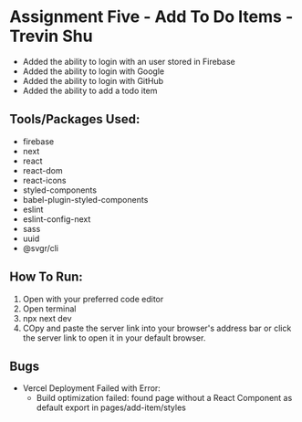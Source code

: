 # Assignment Five - Add To Do Items - Trevin Shu

- Added the ability to login with an user stored in Firebase
- Added the ability to login with Google
- Added the ability to login with GitHub
- Added the ability to add a todo item

## Tools/Packages Used:

- firebase
- next
- react
- react-dom
- react-icons
- styled-components
- babel-plugin-styled-components
- eslint
- eslint-config-next
- sass
- uuid
- @svgr/cli

## How To Run:

1. Open with your preferred code editor
2. Open terminal
3. npx next dev
4. COpy and paste the server link into your browser's address bar or click the server link to open it in your default browser.

## Bugs

- Vercel Deployment Failed with Error: 
    - Build optimization failed: found page without a React Component as default export in pages/add-item/styles
